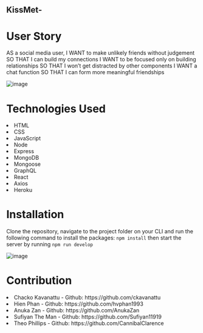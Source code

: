 ## KissMet-

# User Story
AS a social media user, 
I WANT to make unlikely friends without judgement
SO THAT I can build my connections 
I WANT to be focused only on building relationships SO THAT I won’t get distracted by other components 
I WANT a chat function SO THAT I can form more meaningful friendships

![image](https://user-images.githubusercontent.com/100390351/187115770-ad63353b-d157-4ec2-a5c8-734d4178e3e4.png)

# Technologies Used
<li>
HTML  
</li>
<li>
CSS
</li>
<li>
JavaScript
</li>
<li>
Node 
</li>
<li>
Express
</li>
<li>
MongoDB 
</li>
<li>
Mongoose
</li>
<li>
GraphQL
</li>
<li>
React
</li>
<li>
Axios
</li>
<li>
Heroku
</li>

# Installation
Clone the repository, navigate to the project folder on your CLI and run the following command to install the packages: `npm install`
then start the server by running `npm run develop`


![image](https://user-images.githubusercontent.com/100390351/187117411-fdafe9f7-34d0-4e56-9750-f2adf647a2a6.png)

# Contribution
<li>
Chacko Kavanattu - Github: https://github.com/ckavanattu
</li>
<li>
Hien Phan - Github: https://github.com/hvphan1993
</li>
<li>
Anuka Zan - Github: https://github.com/AnukaZan
</li>
<li>
Sufiyan The Man - Github: https://github.com/Sufiyan11919
</li>
<li>
Theo Phillips - Github: https://github.com/CannibalClarence
</li>


